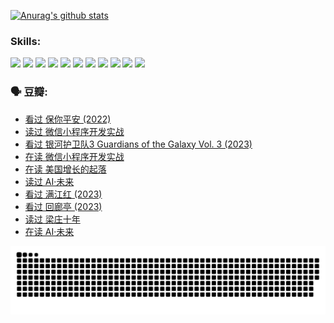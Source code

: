 
[![Anurag's github stats](https://github-readme-stats.vercel.app/api?username=w940853815)](https://github.com/anuraghazra/github-readme-stats)

### Skills:

<code><img height="32" src="https://cdn.jsdelivr.net/npm/simple-icons@v5/icons/python.svg"></code>
<code><img height="32" src="https://cdn.jsdelivr.net/npm/simple-icons@v5/icons/javascript.svg"></code>
<code><img height="32" src="https://cdn.jsdelivr.net/npm/simple-icons@v5/icons/django.svg"></code>
<code><img height="32" src="https://cdn.jsdelivr.net/npm/simple-icons@v5/icons/flask.svg"></code>
<code><img height="32" src="https://cdn.jsdelivr.net/npm/simple-icons@v5/icons/vuetify.svg"></code>
<code><img height="32" src="https://cdn.jsdelivr.net/npm/simple-icons@v5/icons/git.svg"></code>
<code><img height="32" src="https://cdn.jsdelivr.net/npm/simple-icons@v5/icons/docker.svg"></code>
<code><img height="32" src="https://cdn.jsdelivr.net/npm/simple-icons@v5/icons/postgresql.svg"></code>
<code><img height="32" src="https://cdn.jsdelivr.net/npm/simple-icons@v5/icons/elasticsearch.svg"></code>
<code><img height="32" src="https://cdn.jsdelivr.net/npm/simple-icons@v5/icons/macos.svg"></code>
<code><img height="32" src="https://cdn.jsdelivr.net/npm/simple-icons@v5/icons/linux.svg"></code>

### 🗣 豆瓣:

<!-- DOUBAN-ACTIVITIES:START -->
- [看过 保你平安‎ (2022)](https://www.douban.com/people/136069238/status/4239139510/?_i=84585347)
- [读过 微信小程序开发实战](https://www.douban.com/people/136069238/status/4237321528/?_i=84585347)
- [看过 银河护卫队3 Guardians of the Galaxy Vol. 3‎ (2023)](https://www.douban.com/people/136069238/status/4236631849/?_i=84585347)
- [在读 微信小程序开发实战](https://www.douban.com/people/136069238/status/4230177692/?_i=84585347)
- [在读 美国增长的起落](https://www.douban.com/people/136069238/status/4220055912/?_i=84585347)
- [读过 AI·未来](https://www.douban.com/people/136069238/status/4220054171/?_i=84585347)
- [看过 满江红‎ (2023)](https://www.douban.com/people/136069238/status/4219146433/?_i=84585347)
- [看过 回廊亭‎ (2023)](https://www.douban.com/people/136069238/status/4215992758/?_i=84585347)
- [读过 梁庄十年](https://www.douban.com/people/136069238/status/4206664969/?_i=84585347)
- [在读 AI·未来](https://www.douban.com/people/136069238/status/4206653520/?_i=84585347)
<!-- DOUBAN-ACTIVITIES:END -->


![Snake animation](https://raw.githubusercontent.com/w940853815/w940853815/output/github-contribution-grid-snake.svg)

<!--
**w940853815/w940853815** is a ✨ _special_ ✨ repository because its `README.md` (this file) appears on your GitHub profile.

Here are some ideas to get you started:

- 🔭 I’m currently working on ...
- 🌱 I’m currently learning ...
- 👯 I’m looking to collaborate on ...
- 🤔 I’m looking for help with ...
- 💬 Ask me about ...
- 📫 How to reach me: ...
- 😄 Pronouns: ...
- ⚡ Fun fact: ...
-->
